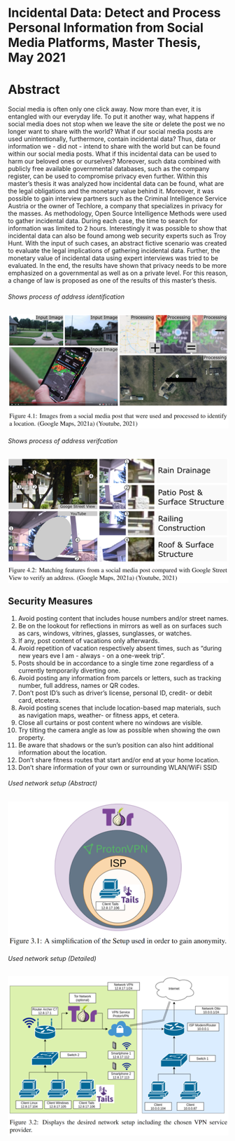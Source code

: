 # Incidental Data: Detect and Process Personal Information from Social Media Platforms, Master Thesis, May 2021

# Abstract
Social media is often only one click away. Now more than ever, it is entangled with our everyday life. To put it another way, what happens if social media does not stop when we leave the site or delete the post we no longer want to share with the world? What if our social media posts are used unintentionally, furthermore, contain incidental data? Thus, data or information we - did not - intend to share with the world but can be found within our social media posts. What if this incidental data can be used to harm our beloved ones or ourselves?  Moreover, such data combined with publicly free available governmental databases, such as the company register, can be used to compromise privacy even further. Within this master’s thesis it was analyzed how incidental data can be found, what are the legal obligations and the monetary value behind it. Moreover, it was possible to gain interview partners such as the Criminal Intelligence Service Austria or the owner of Techlore, a company that specializes in privacy for the masses. As methodology, Open Source Intelligence Methods were used to gather incidental data. During each case, the time to search for information was limited to 2 hours. Interestingly it was possible to show that incidental data can also be found among web security experts such as Troy Hunt. With the input of such cases, an abstract fictive scenario was created to evaluate the legal implications of gathering incidental data. Further, the monetary value of incidental data using expert interviews was tried to be evaluated. In the end, the results have shown that privacy needs to be more emphasized on a governmental as well as on a private level. For this reason, a change of law is proposed as one of the results of this master’s thesis.

###### Shows process of address identification
<img src="readme/address_identification.png" alt="Shows process of address identification" width="600px" align="center" />  

###### Shows process of address verifcation
<img src="readme/address_verification.png" alt="Shows process of address verifcation" width="600px" align="center" />


## Security Measures
1.	Avoid posting content that includes house numbers and/or street names.
2.	Be on the lookout for reflections in mirrors as well as on surfaces such as cars, windows, vitrines, glasses, sunglasses, or watches.
3.	If any, post content of vacations only afterwards.
4.	Avoid repetition of vacation respectively absent times, such as “during new years eve I am - always - on a one-week trip”.
5.	Posts should be in accordance to a single time zone regardless of a currently temporarily diverting one.
6.	Avoid posting any information from parcels or letters, such as tracking number, full address, names or QR codes.
7.	Don’t post ID’s such as driver’s license, personal ID, credit- or debit card, etcetera.
8.	Avoid posting scenes that include location-based map materials, such as navigation maps, weather- or fitness apps, et cetera.
9.	Close all curtains or post content where no windows are visible.
10.	Try tilting the camera angle as low as possible when showing the own property.
11.	Be aware that shadows or the sun’s position can also hint additional information about the location. 
12.	Don’t share fitness routes that start and/or end at your home location.
13.	Don’t share information of your own or surrounding WLAN/WiFi SSID


###### Used network setup (Abstract)
<img src="readme/network_setup_abstract.png" alt="Shows process of address verifcation" width="600px" align="center" />


###### Used network setup (Detailed)
<img src="readme/network_setup_detailed.png" alt="Shows process of address verifcation" width="600px" align="center" />